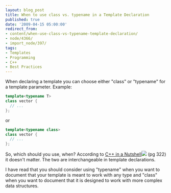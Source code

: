 ```yaml
---
layout: blog_post
title: When to use class vs. typename in a Template Declaration
published: true
date: '2009-04-15 05:00:00'
redirect_from:
- content/when-use-class-vs-typename-template-declaration/
- node/4366/
- import_node/397/
tags:
- Templates
- Programming
- C++
- Best Practices
---
```


When declaring a template you can choose either "class" or "typename" for a template parameter. Example: 

```cpp
template<typename T> 
class vector {   
  // ... 
};
```

or 


```cpp
template<typename class>
class vector {   
  // ... 
};
```

So, which should you use, when? According to [C++ in a Nutshell](http://www.amazon.com/gp/product/059600298X?ie=UTF8&tag=empcra-20&linkCode=as2&camp=1789&creative=390957&creativeASIN=059600298X)![](http://www.assoc-amazon.com/e/ir?t=empcra-20&l=as2&o=1&a=059600298X) (pg 322) it doesn't matter. The two are interchangeable in template declarations. 

I have read that you should consider using "typename" when you want to document that your template is meant to work with any type and "class" when you want to document that it is designed to work with more complex data structures.
